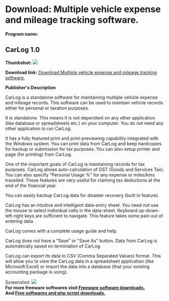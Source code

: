 # Download: Multiple vehicle expense and mileage tracking software.

**Program name:**

## CarLog 1.0

  
**Thumbshot:** ![](http://www.freewarefiles.com/screenshot/carlog_md.gif)   
  
**Download link:** [Download Multiple vehicle expense and mileage tracking software.](http://freesoftwares.boysofts.com/CarLog_program_6055.html)  
  


**Publisher's Description**  
  


CarLog is a standalone software for maintaining multiple vehicle expense and mileage records. This software can be used to maintain vehicle records either for personal or taxation purposes. 

It is standalone. This means it is not dependent on any other application (like database or spreadsheets etc.) on your computer. You do not need any other application to run CarLog.

It has a fully featured print and print-previewing capability integrated with the Windows system. You can print data from CarLog and keep hardcopies for backup or submission for tax purposes. You can also setup printer and page (for printing) from CarLog.

One of the important goals of CarLog is maintaining records for tax purposes. CarLog allows auto-calculation of GST (Goods and Services Tax). You can also specify "Personal Usage %" for any expense or miles/kms travelled. These features are very useful for claiming tax deductions at the end of the financial year.

You can easily backup CarLog data for disaster recovery (built in feature).

CarLog has an intuitive and intelligent data-entry sheet. You need not use the mouse to select individual cells in the data-sheet. Keyboard up-down-left-right keys are sufficient to navigate. This feature takes some pain out of entering data.

CarLog comes with a complete usage guide and help.

CarLog does not have a "Save" or "Save As" button. Data from CarLog is automatically saved on termination of CarLog.

CarLog can export its data to CSV (Comma Separated Values) format. This will allow you to view the CarLog data in a spreadsheet application (like Microsoft Excel) or import the data into a database (that your existing accounting package is using).

  
  
Screenshot: ![](http://www.freewarefiles.com/screenshot/carlog.gif)   
**For more freeware softwares visit [Freeware software downloads.](http://freesoftwares.boysofts.com/)**   
**And [Free softwares and php script downloads.](http://www.boysofts.com/)**
